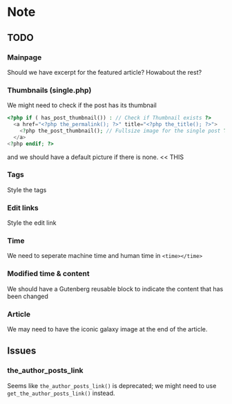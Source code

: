 # Note

## TODO

### Mainpage

Should we have excerpt for the featured article? Howabout the rest?

### Thumbnails (single.php)

We might need to check if the post has its thumbnail

```php
<?php if ( has_post_thumbnail()) : // Check if Thumbnail exists ?>
  <a href="<?php the_permalink(); ?>" title="<?php the_title(); ?>">
    <?php the_post_thumbnail(); // Fullsize image for the single post ?>
  </a>
<?php endif; ?>
```

and we should have a default picture if there is none. << THIS

### Tags

Style the tags

### Edit links

Style the edit link

### Time

We need to seperate machine time and human time in `<time></time>`

### Modified time & content

We should have a Gutenberg reusable block to indicate the content that has been changed

### Article

We may need to have the iconic galaxy image at the end of the article.

## Issues

### the_author_posts_link

Seems like `the_author_posts_link()` is deprecated; we might need to use `get_the_author_posts_link()` instead.
